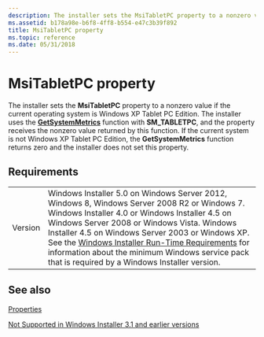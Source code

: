 ```yaml
---
description: The installer sets the MsiTabletPC property to a nonzero value if the current operating system is Windows XP Tablet PC Edition.
ms.assetid: b178a98e-b6f8-4ff8-b554-e47c3b39f892
title: MsiTabletPC property
ms.topic: reference
ms.date: 05/31/2018
---
```


# MsiTabletPC property

The installer sets the **MsiTabletPC** property to a nonzero value if the current operating system is Windows XP Tablet PC Edition. The installer uses the [**GetSystemMetrics**](/windows/win32/api/winuser/nf-winuser-getsystemmetrics) function with **SM\_TABLETPC**, and the property receives the nonzero value returned by this function. If the current system is not Windows XP Tablet PC Edition, the **GetSystemMetrics** function returns zero and the installer does not set this property.

## Requirements



|                    |                                                                                                                                                                                                                                                                                                                                                                                                                                                      |
|--------------------|------------------------------------------------------------------------------------------------------------------------------------------------------------------------------------------------------------------------------------------------------------------------------------------------------------------------------------------------------------------------------------------------------------------------------------------------------|
| Version<br/> | Windows Installer 5.0 on Windows Server 2012, Windows 8, Windows Server 2008 R2 or Windows 7. Windows Installer 4.0 or Windows Installer 4.5 on Windows Server 2008 or Windows Vista. Windows Installer 4.5 on Windows Server 2003 or Windows XP. See the [Windows Installer Run-Time Requirements](windows-installer-portal.md) for information about the minimum Windows service pack that is required by a Windows Installer version.<br/> |



## See also

<dl> <dt>

[Properties](properties.md)
</dt> <dt>

[Not Supported in Windows Installer 3.1 and earlier versions](not-supported-in-windows-installer-version-3-1.md)
</dt> </dl>

 

 
